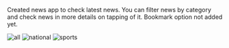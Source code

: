 Created news app to check latest news. You can filter news by category and check news in more details on tapping of it. Bookmark option not added yet.


![all](https://github.com/bankeshkumar90/NewsApp/assets/6511724/ef8971f8-cc83-42ab-b513-e5a5aecdccf8)
![national](https://github.com/bankeshkumar90/NewsApp/assets/6511724/1278a059-ada9-4096-b0ac-d6d20bb00d09)
![sports](https://github.com/bankeshkumar90/NewsApp/assets/6511724/42ce5dac-bc1e-491d-8116-9b0f785fffd9)
